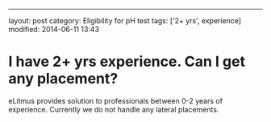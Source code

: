 ---
layout: post
category: Eligibility for pH test
tags: ['2+ yrs', experience]
modified: 2014-06-11 13:43


# I have 2+ yrs experience. Can I get any placement?

eLitmus provides solution to professionals between 0-2 years of experience. Currently we do not handle any lateral placements.

